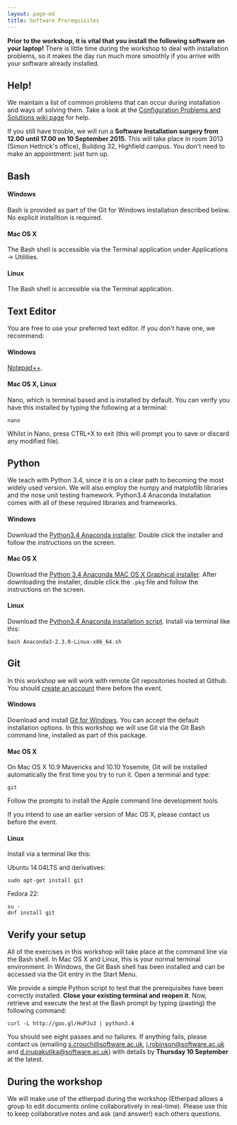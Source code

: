 ```yaml
---
layout: page-md
title: Software Prerequisites
---
```


**Prior to the workshop, it is vital that you install the following software on your laptop!** There is little time during the workshop to deal with installation problems, so it makes the day run much more smoothly if you arrive with your software already installed.

## Help!

We maintain a list of common problems that can occur during installation and ways of solving them. Take a look at the [Configuration Problems and Solutions wiki page](https://github.com/swcarpentry/workshop-template/wiki/Configuration-Problems-and-Solutions) for help.

If you still have trouble, we will run a **Software Installation surgery from 12.00 until 17.00 on 10 September 2015**. This will take place in room 3013 (Simon Hettrick's office), Building 32, Highfield campus. You don't need to make an appointment: just turn up. 


## Bash

#### Windows

Bash is provided as part of the Git for Windows installation described below. No explicit installtion is required.

#### Mac OS X

The Bash shell is accessible via the Terminal application under Applications -> Utilities.

#### Linux

The Bash shell is accessible via the Terminal application.

## Text Editor

You are free to use your preferred text editor. If you don&#39;t have one, we recommend:

#### Windows

[Notepad++](https://notepad-plus-plus.org/download/).

#### Mac OS X, Linux

Nano, which is terminal based and is installed by default. You can verify you have this installed by typing the following at a terminal:</p>

~~~ {.code}
nano
~~~

Whilst in Nano, press CTRL+X to exit (this will prompt you to save or discard any modified file).


## Python

We teach with Python 3.4, since it is on a clear path to becoming the most widely used version. We will also employ the numpy and matplotlib libraries and the nose unit testing framework. Python3.4 Anaconda Installation comes with all of these required libraries and frameworks.

#### Windows

Download the [Python3.4 Anaconda installer](https://repo.continuum.io/archive/Anaconda3-2.2.0-Windows-x86_64.exe). Double click the installer and follow the instructions on the screen.

#### Mac OS X

Download the [Python 3.4 Anaconda MAC OS X Graphical installer](https://3230d63b5fc54e62148e-c95ac804525aac4b6dba79b00b39d1d3.ssl.cf1.rackcdn.com/Anaconda3-2.3.0-MacOSX-x86_64.pkg). After downloading the installer, double click the `.pkg` file and follow the instructions  on the screen.

#### Linux

Download the [Python3.4 Anaconda installation script](https://repo.continuum.io/archive/Anaconda3-2.3.0-Linux-x86_64.sh). Install via terminal like this:

~~~{.code}
bash Anaconda3-2.3.0-Linux-x86_64.sh
~~~

## Git

In this workshop we will work with remote Git repositories hosted at Github. You should [create an account](https://github.com/join) there before the event.

#### Windows

Download and install [Git for Windows](http://git-scm.com/download/win). You can accept the default installation options. In this workshop we will use Git via the Git Bash command line, installed as part of this package.

#### Mac OS X

On Mac OS X 10.9 Mavericks and 10.10 Yosemite, Git will be installed automatically the first time you try to run it.  Open a terminal and type:

~~~ {.code}
git
~~~

Follow the prompts to install the Apple command line development tools.

If you intend to use an earlier version of Mac OS X, please contact us before the event.

#### Linux

Install via a terminal like this:

Ubuntu 14.04LTS and derivatives:

~~~ {.code}
sudo apt-get install git
~~~

Fedora 22:

~~~ {.code}
su -
dnf install git
~~~

## Verify your setup

All of the exercises in this workshop will take place at the command line via the Bash shell.  In Mac OS X and Linux, this is your normal terminal environment.  In Windows, the Git Bash shell has been installed and can be accessed via the Git entry in the Start Menu.

We provide a simple Python script to test that the prerequisites have been correctly installed. **Close your existing terminal and reopen it**.  Now, retrieve and execute the test at the Bash prompt by typing (pasting) the following command:

~~~ {.code}
curl -L http://goo.gl/HuPJu3 | python3.4
~~~

You should see eight passes and no failures.  If anything fails, please contact us (emailing s.crouch@software.ac.uk, j.robinson@software.ac.uk and d.inupakutika@software.ac.uk) with details by **Thursday 10 September** at the latest.

## During the workshop

We will make use of the etherpad during the workshop (Etherpad allows a group to edit documents online collaboratively in real-time). Please use this to keep collaborative notes and ask (and answer!) each others questions.
